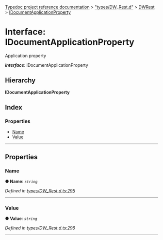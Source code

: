 [Typedoc project reference documentation](../README.md) > ["types/DW_Rest.d"](../modules/_types_dw_rest_d_.md) > [DWRest](../modules/_types_dw_rest_d_.dwrest.md) > [IDocumentApplicationProperty](../interfaces/_types_dw_rest_d_.dwrest.idocumentapplicationproperty.md)

# Interface: IDocumentApplicationProperty

Application property

*__interface__*: IDocumentApplicationProperty

## Hierarchy

**IDocumentApplicationProperty**

## Index

### Properties

* [Name](_types_dw_rest_d_.dwrest.idocumentapplicationproperty.md#name)
* [Value](_types_dw_rest_d_.dwrest.idocumentapplicationproperty.md#value)

---

## Properties

<a id="name"></a>

###  Name

**● Name**: *`string`*

*Defined in [types/DW_Rest.d.ts:295](https://github.com/DocuWare/REST-Sample-TS/blob/0222c3e/src/types/DW_Rest.d.ts#L295)*

___
<a id="value"></a>

###  Value

**● Value**: *`string`*

*Defined in [types/DW_Rest.d.ts:296](https://github.com/DocuWare/REST-Sample-TS/blob/0222c3e/src/types/DW_Rest.d.ts#L296)*

___


